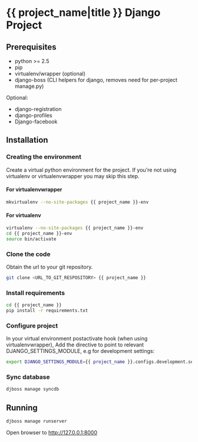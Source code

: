 # {{ project_name|title }} Django Project #
## Prerequisites ##

- python >= 2.5
- pip
- virtualenv/wrapper (optional)
- django-boss (CLI helpers for django, removes need for per-project manage.py)

Optional:
- django-registration
- django-profiles
- Django-facebook

## Installation ##
### Creating the environment ###
Create a virtual python environment for the project.
If you're not using virtualenv or virtualenvwrapper you may skip this step.

#### For virtualenvwrapper ####
```bash
mkvirtualenv --no-site-packages {{ project_name }}-env
```

#### For virtualenv ####
```bash
virtualenv --no-site-packages {{ project_name }}-env
cd {{ project_name }}-env
source bin/activate
```

### Clone the code ###
Obtain the url to your git repository.

```bash
git clone <URL_TO_GIT_RESPOSITORY> {{ project_name }}
```

### Install requirements ###
```bash
cd {{ project_name }}
pip install -r requirements.txt
```

### Configure project ###
In your virtual environment postactivate hook (when using virtualenvwrapper),
Add the directive to point to relevant DJANGO_SETTINGS_MODULE, e.g for development settings:
```bash
export DJANGO_SETTINGS_MODULE={{ project_name }}.configs.development.settings
```

### Sync database ###
```bash
djboss manage syncdb
```

## Running ##
```bash
djboss manage runserver
```

Open browser to http://127.0.0.1:8000

